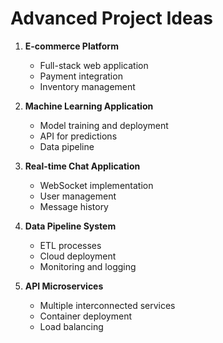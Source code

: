 # Advanced Project Ideas

1. **E-commerce Platform**
   - Full-stack web application
   - Payment integration
   - Inventory management

2. **Machine Learning Application**
   - Model training and deployment
   - API for predictions
   - Data pipeline

3. **Real-time Chat Application**
   - WebSocket implementation
   - User management
   - Message history

4. **Data Pipeline System**
   - ETL processes
   - Cloud deployment
   - Monitoring and logging

5. **API Microservices**
   - Multiple interconnected services
   - Container deployment
   - Load balancing
